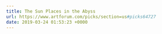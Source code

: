 ```yaml
---
title: The Sun Places in the Abyss
url: https://www.artforum.com/picks/section=us#picks64727
date: 2019-03-24 01:53:23 +0000
---
```

